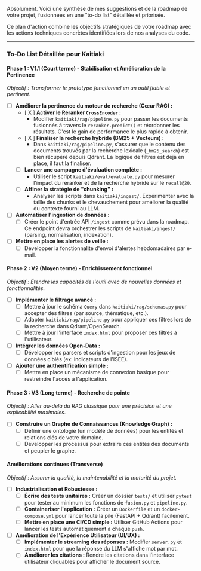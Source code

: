 Absolument. Voici une synthèse de mes suggestions et de la roadmap de votre projet, fusionnées en une "to-do list" détaillée et priorisée.

Ce plan d'action combine les objectifs stratégiques de votre roadmap avec les actions techniques concrètes identifiées lors de nos analyses du code.

---

### **To-Do List Détaillée pour Kaitiaki**

#### **Phase 1 : V1.1 (Court terme) - Stabilisation et Amélioration de la Pertinence**

*Objectif : Transformer le prototype fonctionnel en un outil fiable et pertinent.*

- [ ] **Améliorer la pertinence du moteur de recherche (Cœur RAG) :**
    - [ X ] **Activer le Reranker `CrossEncoder` :**
        - Modifier `kaitiaki/rag/pipeline.py` pour passer les documents fusionnés à travers le `reranker.predict()` et réordonner les résultats. C'est le gain de performance le plus rapide à obtenir.
    - [ X ] **Finaliser la recherche hybride (BM25 + Vecteurs) :**
        - Dans `kaitiaki/rag/pipeline.py`, s'assurer que le contenu des documents trouvés par la recherche lexicale (`_bm25_search`) est bien récupéré depuis Qdrant. La logique de filtres est déjà en place, il faut la finaliser.
    - [ ] **Lancer une campagne d'évaluation complète :**
        - Utiliser le script `kaitiaki/eval/evaluate.py` pour mesurer l'impact du reranker et de la recherche hybride sur le `recall@20`.
    - [ ] **Affiner la stratégie de "chunking" :**
        - Analyser les scripts dans `kaitiaki/ingest/`. Expérimenter avec la taille des chunks et le chevauchement pour améliorer la qualité du contexte fourni au LLM.

- [ ] **Automatiser l'ingestion de données :**
    - [ ] Créer le point d'entrée API `/ingest` comme prévu dans la roadmap. Ce endpoint devra orchestrer les scripts de `kaitiaki/ingest/` (parsing, normalisation, indexation).

- [ ] **Mettre en place les alertes de veille :**
    - [ ] Développer la fonctionnalité d'envoi d'alertes hebdomadaires par e-mail.

#### **Phase 2 : V2 (Moyen terme) - Enrichissement fonctionnel**

*Objectif : Étendre les capacités de l'outil avec de nouvelles données et fonctionnalités.*

- [ ] **Implémenter le filtrage avancé :**
    - [ ] Mettre à jour le schéma `Query` dans `kaitiaki/rag/schemas.py` pour accepter des filtres (par source, thématique, etc.).
    - [ ] Adapter `kaitiaki/rag/pipeline.py` pour appliquer ces filtres lors de la recherche dans Qdrant/OpenSearch.
    - [ ] Mettre à jour l'interface `index.html` pour proposer ces filtres à l'utilisateur.

- [ ] **Intégrer les données Open-Data :**
    - [ ] Développer les parsers et scripts d'ingestion pour les jeux de données ciblés (ex: indicateurs de l'ISEE).

- [ ] **Ajouter une authentification simple :**
    - [ ] Mettre en place un mécanisme de connexion basique pour restreindre l'accès à l'application.

#### **Phase 3 : V3 (Long terme) - Recherche de pointe**

*Objectif : Aller au-delà du RAG classique pour une précision et une explicabilité maximales.*

- [ ] **Construire un Graphe de Connaissances (Knowledge Graph) :**
    - [ ] Définir une ontologie (un modèle de données) pour les entités et relations clés de votre domaine.
    - [ ] Développer les processus pour extraire ces entités des documents et peupler le graphe.

#### **Améliorations continues (Transverse)**

*Objectif : Assurer la qualité, la maintenabilité et la maturité du projet.*

- [ ] **Industrialisation et Robustesse :**
    - [ ] **Écrire des tests unitaires :** Créer un dossier `tests/` et utiliser `pytest` pour tester au minimum les fonctions de `fusion.py` et `pipeline.py`.
    - [ ] **Containeriser l'application :** Créer un `Dockerfile` et un `docker-compose.yml` pour lancer toute la pile (FastAPI + Qdrant) facilement.
    - [ ] **Mettre en place une CI/CD simple :** Utiliser GitHub Actions pour lancer les tests automatiquement à chaque `push`.

- [ ] **Amélioration de l'Expérience Utilisateur (UI/UX) :**
    - [ ] **Implémenter le streaming des réponses :** Modifier `server.py` et `index.html` pour que la réponse du LLM s'affiche mot par mot.
    - [ ] **Améliorer les citations :** Rendre les citations dans l'interface utilisateur cliquables pour afficher le document source.